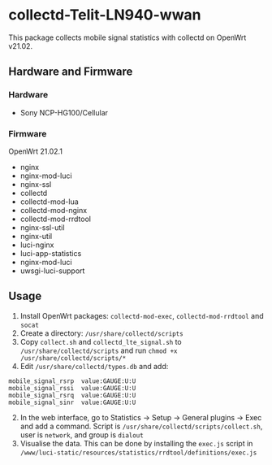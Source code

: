 # collectd-Telit-LN940-wwan

This package collects mobile signal statistics with collectd on OpenWrt v21.02. 

## Hardware and Firmware
### Hardware
- Sony NCP-HG100/Cellular
### Firmware
OpenWrt 21.02.1
- nginx
- nginx-mod-luci
- nginx-ssl
- collectd
- collectd-mod-lua
- collectd-mod-nginx
- collectd-mod-rrdtool
- nginx-ssl-util
- nginx-util
- luci-nginx
- luci-app-statistics
- nginx-mod-luci
- uwsgi-luci-support

## Usage
1. Install OpenWrt packages: `collectd-mod-exec`, `collectd-mod-rrdtool` and `socat`
2. Create a directory: `/usr/share/collectd/scripts`
3. Copy `collect.sh` and `collectd_lte_signal.sh` to `/usr/share/collectd/scripts` and run `chmod +x /usr/share/collectd/scripts/*`
4. Edit `/usr/share/collectd/types.db` and add:
```
mobile_signal_rsrp	value:GAUGE:U:U
mobile_signal_rssi	value:GAUGE:U:U
mobile_signal_rsrq	value:GAUGE:U:U
mobile_signal_sinr	value:GAUGE:U:U
```
2. In the web interface, go to Statistics -> Setup -> General plugins -> Exec
   and add a command. Script is `/usr/share/collectd/scripts/collect.sh`, user
   is `network`, and group is `dialout`
3. Visualise the data. This can be done by installing the `exec.js` script in
    `/www/luci-static/resources/statistics/rrdtool/definitions/exec.js`

